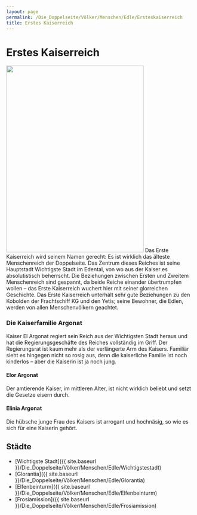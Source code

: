 ```yaml
---
layout: page
permalink: /Die_Doppelseite/Völker/Menschen/Edle/Ersteskaiserreich
title: Erstes Kaiserreich
---
```


# Erstes Kaiserreich

<img alt="" height="500" src="{{ site.baseurl }}/assets/pics/weltenbuch/gallery/wappen/nrm/ersteskaiserreich.jpg" width="368" />
Das Erste Kaiserreich wird seinem Namen gerecht: Es ist wirklich das älteste Menschenreich der Doppelseite. Das Zentrum dieses Reiches ist seine Hauptstadt Wichtigste Stadt im Edental, von wo aus der Kaiser es absolutistisch beherrscht. Die Beziehungen zwischen Ersten und Zweitem Menschenreich sind gespannt, da beide Reiche einander übertrumpfen wollen &ndash; das Erste Kaiserreich wuchert hier mit seiner glorreichen Geschichte. Das Erste Kaiserreich unterhält sehr gute Beziehungen zu den Kobolden der Frachtschiff KG und den Yetis; seine Bewohner, die Edlen, werden von allen Menschenvölkern geachtet.

### Die Kaiserfamilie Argonat

Kaiser El Argonat regiert sein Reich aus der Wichtigsten Stadt heraus und hat die Regierungsgeschäfte des Reiches vollständig im Griff. Der Regierungsrat ist kaum mehr als der verlängerte Arm des Kaisers. Familiär sieht es hingegen nicht so rosig aus, denn die kaiserliche Familie ist noch kinderlos &ndash; aber die Kaiserin ist ja noch jung.

#### Elor Argonat

Der amtierende Kaiser, im mittleren Alter, ist nicht wirklich beliebt und setzt die Gesetze eisern durch.

#### Elinia Argonat

Die hübsche junge Frau des Kaisers ist arrogant und hochnäsig, so wie es sich für eine Kaiserin gehört. 

## Städte

- [Wichtigste Stadt]({{ site.baseurl }}/Die_Doppelseite/Völker/Menschen/Edle/Wichtigstestadt)
- [Glorantia]({{ site.baseurl }}/Die_Doppelseite/Völker/Menschen/Edle/Glorantia)
- [Elfenbeinturm]({{ site.baseurl }}/Die_Doppelseite/Völker/Menschen/Edle/Elfenbeinturm)
- [Frosiamission]({{ site.baseurl }}/Die_Doppelseite/Völker/Menschen/Edle/Frosiamission)


